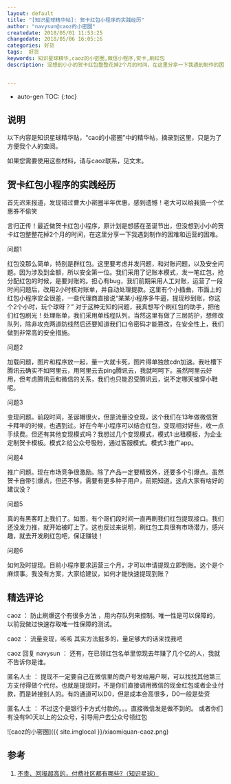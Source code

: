 ```yaml
---
layout: default
title: "[知识星球精华帖]: 贺卡红包小程序的实践经历"
author: "navysun@caoz的小密圈"
createdate: 2018/05/01 11:53:25
changedate: 2018/05/06 16:05:16
categories: 好货
tags:  好货
keywords: 知识星球精华,caoz的小密圈,微信小程序,贺卡,刷红包
description: 没想到小小的贺卡红包整整花掉2个月的时间，在这里分享一下我遇到制作的困难和运营的困难


---
```


* auto-gen TOC:
{:toc}

## 说明

以下内容是知识星球精华贴，“cao的小密圈”中的精华帖，摘录到这里，只是为了方便我个人的查阅。

如果您需要使用这些材料，请与caoz联系，见文末。

## 贺卡红包小程序的实践经历

首先迟来报道，发现错过曹大小密圈半年优惠，感到遗憾！老大可以给我搞一个优惠券不偷笑

言归正传！最近做贺卡红包小程序，原计划是想感在圣诞节出，但没想到小小的贺卡红包整整花掉2个月的时间，在这里分享一下我遇到制作的困难和运营的困难。

问题1

红包没那么简单，特别是群红包。这里要考虑并发问题，和对账问题，以及安全问题。因为涉及到金额，所以安全第一位。我们采用了记账本模式，发一笔红包，抢分配红包的时候，是要对账的。担心有bug，我们前期采用人工对账，运营了一段时间问题后，改用2小时核对账单，并自动处理提款。这里有个小插曲，市面上的红包小程序安全很差，一些代理商直接说“某某小程序多牛逼，提现秒到账，你这个2个小时，玩个球呀？” 对于这种无知的问题，我真想写个刷红包的助手，把他们红包刷光！处理账单，我们采用单线程队列，当然这里有做了三层防护，想修改队列，除非攻克两道防线然后还要知道我们口令密码才能篡改，在安全性上，我们做到非常高的安全措施。

问题2  

加载问题，图片和程序放一起，量一大就卡死，图片得单独放cdn加速。我吐槽下腾讯云确实不如阿里云，用阿里云去ping腾讯云，我就呵呵下。虽然阿里云好用，但考虑腾讯云和微信的关系，我们也只能忍受腾讯云，说不定哪天被穿小鞋呢。

问题3  

变现问题。前段时间，圣诞帽很火，但是流量没变现，这个我们在13年做微信贺卡拜年的时候，也遇到过。好在今年小程序可以结合红包，变现相对好些，收一点手续费。但还有其他变现模式吗？我想过几个变现模式，模式1:出租模板，为企业定制贺卡模板。模式2:给公众号吸粉，通过客服模式。模式3:推广app。

问题4  

推广问题。现在市场竞争很激励。除了产品一定要精致外，还要多个引爆点。虽然贺卡自带引爆点，但还不够，需要有更多种子用户，前期知道。这点大家有啥好的建议没？

问题5   

真的有黑客盯上我们了。如图，有个哥们段时间一直再刷我们红包提现接口。我们还没发力推，就开始被盯上了。这也反过来说明，刷红包工具很有市场潜力，感兴趣，就去开发刷红包吧，保证赚钱！

问题6  

如何及时提现。目前小程序要求运营三个月，才可以申请提现立即到账。这个是个麻烦事。我没有方案，大家给建议，如何才能快速提现到账？

## 精选评论

caoz ：  防止刷爆这个有很多方法 ，用内存队列来控制。唯一性是可以保障的，以前我做过快速存取唯一性保障的测试。

caoz ：  流量变现，咳咳 其实方法挺多的，量足够大的话来找我吧

caoz 回复 navysun ：  还有，在已领红包名单里惊现去年赚了几个亿的人，我就不告诉你是谁。

匿名人士 ：  提现不一定要自己在微信里的商户号发给用户啊，可以找找其他第三方支付得做个代付。也就是提现时，不是你们直接调用微信的现金红包或者企业付款，而是转接别人的。有的通道可以D0，但是成本会高很多，D0一般是垫资

匿名人士 ：  不过这个是银行卡方式付款的。。。直接微信发是做不到的。
或者你们有没有90天以上的公众号，引导用户去公众号领红包

![caoz的小密圈]({{ site.imglocal }}/xiaomiquan-caoz.png) 

## 参考

1. [不贵、回报超高的，付费社区都有哪些?（知识星球）][1]

[1]: http://www.lijiaocn.com/%E5%A5%BD%E8%B4%A7/2018/04/25/fu-fei-she-que.html "不贵、回报超高的，付费社区都有哪些?（知识星球）" 
